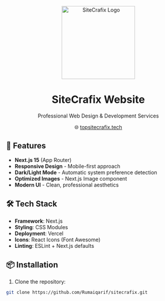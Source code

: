 <div align="center">
  <img src="public/images/dark-logo.png" alt="SiteCrafix Logo" width="200">
  <h1>SiteCrafix Website</h1>
  <p>Professional Web Design & Development Services</p>
  <p>🌐 <a href="https://topsitecrafix.tech" target="_blank">topsitecrafix.tech</a></p>
</div>

## 🚀 Features

- **Next.js 15** (App Router)
- **Responsive Design** - Mobile-first approach
- **Dark/Light Mode** - Automatic system preference detection
- **Optimized Images** - Next.js Image component
- **Modern UI** - Clean, professional aesthetics

## 🛠️ Tech Stack

- **Framework**: Next.js
- **Styling**: CSS Modules
- **Deployment**: Vercel
- **Icons**: React Icons (Font Awesome)
- **Linting**: ESLint + Next.js defaults

## 📦 Installation

1. Clone the repository:
```bash
git clone https://github.com/Rumaiqarif/sitecrafix.git
